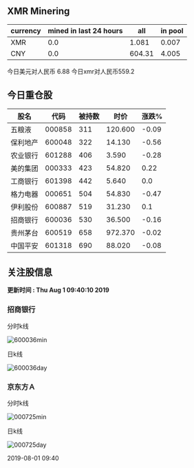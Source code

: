 ## XMR Minering

|currency|mined in last 24 hours|all|in pool|
|---|---|---|---|
|XMR|0.0|1.081|0.007|
|CNY|0.0|604.31|4.005|

今日美元对人民币 6.88	今日xmr对人民币559.2


## 今日重仓股 

|股名|代码|被持数|时价|涨跌%|
|---|---|---|---|---|
|五粮液|000858|311|120.600|-0.09|
|保利地产|600048|322|14.130|-0.56|
|农业银行|601288|406|3.590|-0.28|
|美的集团|000333|423|54.820|0.22|
|工商银行|601398|442|5.640|0.0|
|格力电器|000651|504|54.830|-0.47|
|伊利股份|600887|519|31.230|0.1|
|招商银行|600036|530|36.500|-0.16|
|贵州茅台|600519|658|972.370|-0.02|
|中国平安|601318|690|88.020|-0.08|

## 关注股信息
**更新时间 : Thu Aug  1 09:40:10 2019**
### 招商银行 
分时k线

![600036min](http://image.sinajs.cn/newchart/min/n/sh600036.gif)

日k线

![600036day](http://image.sinajs.cn/newchart/daily/n/sh600036.gif)

### 京东方Ａ 
分时k线

![000725min](http://image.sinajs.cn/newchart/min/n/sz000725.gif)

日k线

![000725day](http://image.sinajs.cn/newchart/daily/n/sz000725.gif)

2019-08-01 09:40